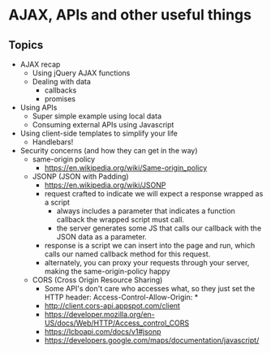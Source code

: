 # AJAX, APIs and other useful things

## Topics

- AJAX recap
    + Using jQuery AJAX functions
    + Dealing with data
        * callbacks
        * promises
- Using APIs
    + Super simple example using local data
    + Consuming external APIs using Javascript
- Using client-side templates to simplify your life
    + Handlebars!
- Security concerns (and how they can get in the way)
    + same-origin policy
        * https://en.wikipedia.org/wiki/Same-origin_policy
    + JSONP (JSON with Padding)
        * https://en.wikipedia.org/wiki/JSONP
        * request crafted to indicate we will expect a response wrapped as a script
            * always includes a parameter that indicates a function callback the wrapped script must call.
            * the server generates some JS that calls our callback with the JSON data as a parameter.
        + response is a script we can insert into the page and run, which calls our named callback method for this request.
        + alternately, you can proxy your requests through your server, making the same-origin-policy happy
    - CORS (Cross Origin Resource Sharing)
        + Some API's don't care who accesses what, so they just set the HTTP header: Access-Control-Allow-Origin: *
        + http://client.cors-api.appspot.com/client
        + https://developer.mozilla.org/en-US/docs/Web/HTTP/Access_control_CORS
        + https://lcboapi.com/docs/v1#jsonp
        + https://developers.google.com/maps/documentation/javascript/

